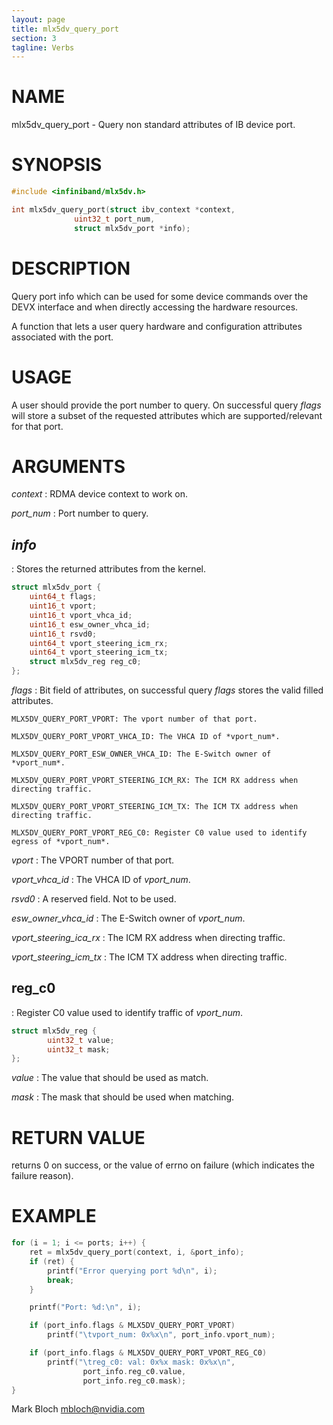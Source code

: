 ```yaml
---
layout: page
title: mlx5dv_query_port
section: 3
tagline: Verbs
---
```


# NAME

mlx5dv_query_port - Query non standard attributes of IB device port.

# SYNOPSIS

```c
#include <infiniband/mlx5dv.h>

int mlx5dv_query_port(struct ibv_context *context,
		      uint32_t port_num,
		      struct mlx5dv_port *info);

```

# DESCRIPTION

Query port info which can be used for some device commands over the DEVX interface and when directly
accessing the hardware resources.

A function that lets a user query hardware and configuration attributes associated with the port.

# USAGE

A user should provide the port number to query.
On successful query *flags* will store a subset of the requested attributes
which are supported/relevant for that port.

# ARGUMENTS

*context*
:	RDMA device context to work on.

*port_num*
:	Port number to query.

## *info*
:	Stores the returned attributes from the kernel.

```c
struct mlx5dv_port {
	uint64_t flags;
	uint16_t vport;
	uint16_t vport_vhca_id;
	uint16_t esw_owner_vhca_id;
	uint16_t rsvd0;
	uint64_t vport_steering_icm_rx;
	uint64_t vport_steering_icm_tx;
	struct mlx5dv_reg reg_c0;
};
```

*flags*
:	Bit field of attributes, on successful query *flags* stores the valid filled attributes.

	MLX5DV_QUERY_PORT_VPORT: The vport number of that port.

	MLX5DV_QUERY_PORT_VPORT_VHCA_ID: The VHCA ID of *vport_num*.

	MLX5DV_QUERY_PORT_ESW_OWNER_VHCA_ID: The E-Switch owner of *vport_num*.

	MLX5DV_QUERY_PORT_VPORT_STEERING_ICM_RX: The ICM RX address when directing traffic.

	MLX5DV_QUERY_PORT_VPORT_STEERING_ICM_TX: The ICM TX address when directing traffic.

	MLX5DV_QUERY_PORT_VPORT_REG_C0: Register C0 value used to identify egress of *vport_num*.

*vport*
:	The VPORT number of that port.

*vport_vhca_id*
:	The VHCA ID of *vport_num*.

*rsvd0*
:	A reserved field. Not to be used.

*esw_owner_vhca_id*
:	The E-Switch owner of *vport_num*.

*vport_steering_ica_rx*
:	 The ICM RX address when directing traffic.

*vport_steering_icm_tx*
:	The ICM TX address when directing traffic.

## reg_c0
:	Register C0 value used to identify traffic of *vport_num*.

```c
struct mlx5dv_reg {
        uint32_t value;
        uint32_t mask;
};
```

*value*
:	The value that should be used as match.

*mask*
:	The mask that should be used when matching.

# RETURN VALUE

returns 0 on success, or the value of errno on failure (which indicates the failure reason).

# EXAMPLE

```c
for (i = 1; i <= ports; i++) {
	ret = mlx5dv_query_port(context, i, &port_info);
	if (ret) {
		printf("Error querying port %d\n", i);
		break;
	}

	printf("Port: %d:\n", i);

	if (port_info.flags & MLX5DV_QUERY_PORT_VPORT)
		printf("\tvport_num: 0x%x\n", port_info.vport_num);

	if (port_info.flags & MLX5DV_QUERY_PORT_VPORT_REG_C0)
		printf("\treg_c0: val: 0x%x mask: 0x%x\n",
				port_info.reg_c0.value,
				port_info.reg_c0.mask);
}
```

Mark Bloch  <mbloch@nvidia.com>
